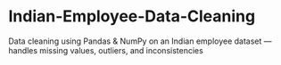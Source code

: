 # Indian-Employee-Data-Cleaning
Data cleaning using Pandas &amp; NumPy on an Indian employee dataset — handles missing values, outliers, and inconsistencies
